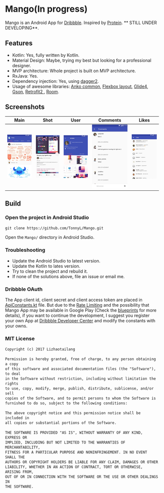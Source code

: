 # Mango(In progress)

Mango is an Android App for [Dribbble](https://dribbble.com/). Inspired by [Protein](https://github.com/gejiaheng/Protein). ** STILL UNDER DEVELOPING**.

## Features
+ Kotlin: Yes, fully written by Kotlin.
+ Material Design: Maybe, trying my best but looking for a professional designer.
+ MVP architecture: Whole project is built on MVP architecture.
+ RxJava: Yes.
+ Dependency injection: Yes, using [dagger2](https://github.com/google/dagger).
+ Usage of awesome libraries: [Anko common](https://github.com/Kotlin/anko), [Flexbox layout](https://github.com/google/flexbox-layout), [Glide4](https://github.com/bumptech/glide), [Gson](https://github.com/google/gson), [Retrofit2 ](https://github.com/square/retrofit),   [Room](https://developer.android.com/topic/libraries/architecture/room.html).

## Screenshots

| Main     | Shot     | User     | Comments | Likes
| :-------------: | :-------------: | :-------------: | :-------------: | :-------------: |
| ![Main](./art/Main.png)       | ![Shot](./art/Shot.png)       | ![User](./art/User.png)       | ![Comments](./art/Comments.png)       | ![Likes](./art/Likes.png)       |

## Build
### Open the project in Android Studio
```
git clone https://github.com/TonnyL/Mango.git
```

Open the `Mango/` directory in Android Studio.

### Troubleshooting
+ Update the Android Studio to latest version.
+ Update the Kotlin to lates version.
+ Try to clean the project and rebuild it.
+ If none of the solutions above, file an issue or email me.

### Dribbble OAuth
The App client id, client secret and client access token are placed in [ApiConstants.kt](./app/src/main/java/io/github/tonnyl/mango/retrofit/ApiConstants.kt) file. But due to the [Rate Limiting](http://developer.dribbble.com/v1/#rate-limiting) and the possibility that Mango App may be available in Google Play (Check the [blueprints](https://github.com/TonnyL/Mango/wiki/Blueprints) for more details), if you want to continue the development, I suggest you register your own App at [Dribbble Developer Center](https://dribbble.com/account/applications/new) and modify the constants with your owns.

### MIT License
```
Copyright (c) 2017 Lizhaotailang

Permission is hereby granted, free of charge, to any person obtaining a copy
of this software and associated documentation files (the "Software"), to deal
in the Software without restriction, including without limitation the rights
to use, copy, modify, merge, publish, distribute, sublicense, and/or sell
copies of the Software, and to permit persons to whom the Software is
furnished to do so, subject to the following conditions:

The above copyright notice and this permission notice shall be included in
all copies or substantial portions of the Software.

THE SOFTWARE IS PROVIDED "AS IS", WITHOUT WARRANTY OF ANY KIND, EXPRESS OR
IMPLIED, INCLUDING BUT NOT LIMITED TO THE WARRANTIES OF MERCHANTABILITY,
FITNESS FOR A PARTICULAR PURPOSE AND NONINFRINGEMENT. IN NO EVENT SHALL THE
AUTHORS OR COPYRIGHT HOLDERS BE LIABLE FOR ANY CLAIM, DAMAGES OR OTHER
LIABILITY, WHETHER IN AN ACTION OF CONTRACT, TORT OR OTHERWISE, ARISING FROM,
OUT OF OR IN CONNECTION WITH THE SOFTWARE OR THE USE OR OTHER DEALINGS IN
THE SOFTWARE.
```
